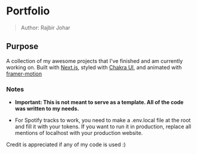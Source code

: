 # Portfolio

> Author: Rajbir Johar

## Purpose

A collection of my awesome projects that I've finished and am currently working on. Built with [Next.js](https://nextjs.org/), styled with [Chakra UI](https://next.chakra-ui.com/), and animated with [framer-motion](https://www.framer.com/api/motion/)

### Notes

- **Important: This is not meant to serve as a template. All of the code was written to my needs.**

- For Spotify tracks to work, you need to make a .env.local file at the root and fill it with your tokens. If you want to run it in production, replace all mentions of localhost with your production website. 

Credit is appreciated if any of my code is used :)
